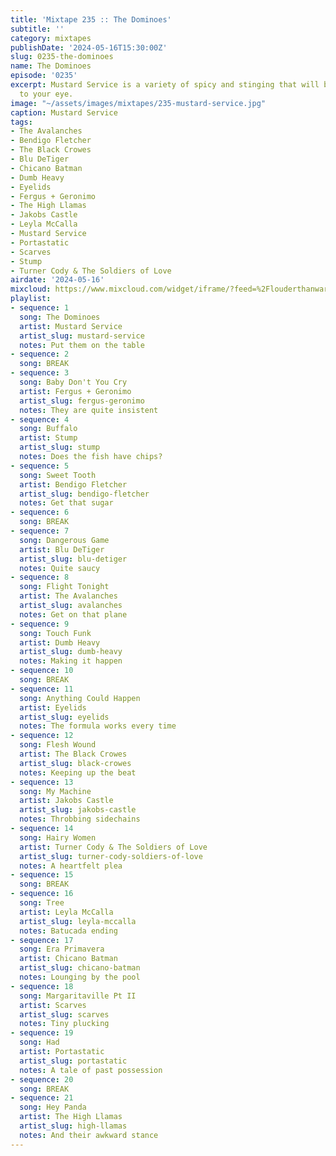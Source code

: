 ```yaml
---
title: 'Mixtape 235 :: The Dominoes'
subtitle: ''
category: mixtapes
publishDate: '2024-05-16T15:30:00Z'
slug: 0235-the-dominoes
name: The Dominoes
episode: '0235'
excerpt: Mustard Service is a variety of spicy and stinging that will bring a tear
  to your eye.
image: "~/assets/images/mixtapes/235-mustard-service.jpg"
caption: Mustard Service
tags:
- The Avalanches
- Bendigo Fletcher
- The Black Crowes
- Blu DeTiger
- Chicano Batman
- Dumb Heavy
- Eyelids
- Fergus + Geronimo
- The High Llamas
- Jakobs Castle
- Leyla McCalla
- Mustard Service
- Portastatic
- Scarves
- Stump
- Turner Cody & The Soldiers of Love
airdate: '2024-05-16'
mixcloud: https://www.mixcloud.com/widget/iframe/?feed=%2Flouderthanwar%2Fthe-mixtape-235-the-dominoes-2024-05-16%2F&hide_artwork=1&hide_cover=1
playlist:
- sequence: 1
  song: The Dominoes
  artist: Mustard Service
  artist_slug: mustard-service
  notes: Put them on the table
- sequence: 2
  song: BREAK
- sequence: 3
  song: Baby Don't You Cry
  artist: Fergus + Geronimo
  artist_slug: fergus-geronimo
  notes: They are quite insistent
- sequence: 4
  song: Buffalo
  artist: Stump
  artist_slug: stump
  notes: Does the fish have chips?
- sequence: 5
  song: Sweet Tooth
  artist: Bendigo Fletcher
  artist_slug: bendigo-fletcher
  notes: Get that sugar
- sequence: 6
  song: BREAK
- sequence: 7
  song: Dangerous Game
  artist: Blu DeTiger
  artist_slug: blu-detiger
  notes: Quite saucy
- sequence: 8
  song: Flight Tonight
  artist: The Avalanches
  artist_slug: avalanches
  notes: Get on that plane
- sequence: 9
  song: Touch Funk
  artist: Dumb Heavy
  artist_slug: dumb-heavy
  notes: Making it happen
- sequence: 10
  song: BREAK
- sequence: 11
  song: Anything Could Happen
  artist: Eyelids
  artist_slug: eyelids
  notes: The formula works every time
- sequence: 12
  song: Flesh Wound
  artist: The Black Crowes
  artist_slug: black-crowes
  notes: Keeping up the beat
- sequence: 13
  song: My Machine
  artist: Jakobs Castle
  artist_slug: jakobs-castle
  notes: Throbbing sidechains
- sequence: 14
  song: Hairy Women
  artist: Turner Cody & The Soldiers of Love
  artist_slug: turner-cody-soldiers-of-love
  notes: A heartfelt plea
- sequence: 15
  song: BREAK
- sequence: 16
  song: Tree
  artist: Leyla McCalla
  artist_slug: leyla-mccalla
  notes: Batucada ending
- sequence: 17
  song: Era Primavera
  artist: Chicano Batman
  artist_slug: chicano-batman
  notes: Lounging by the pool
- sequence: 18
  song: Margaritaville Pt II
  artist: Scarves
  artist_slug: scarves
  notes: Tiny plucking
- sequence: 19
  song: Had
  artist: Portastatic
  artist_slug: portastatic
  notes: A tale of past possession
- sequence: 20
  song: BREAK
- sequence: 21
  song: Hey Panda
  artist: The High Llamas
  artist_slug: high-llamas
  notes: And their awkward stance
---
```


